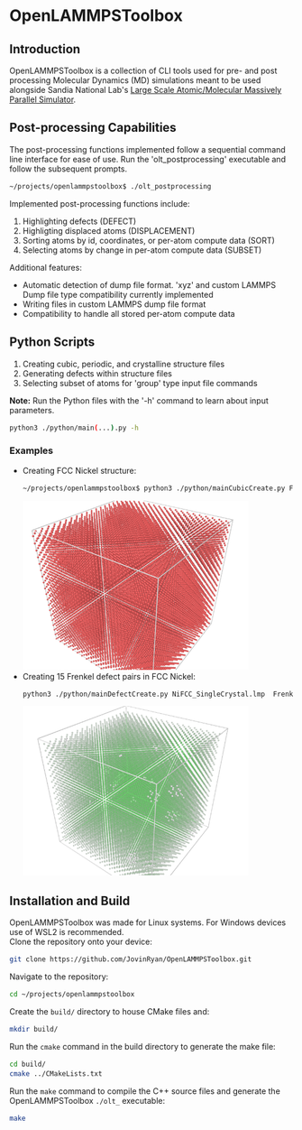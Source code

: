 OpenLAMMPSToolbox
====

## Introduction ##
OpenLAMMPSToolbox is a collection of CLI tools used for pre- and post processing Molecular Dynamics (MD) simulations meant to be used alongside Sandia National Lab's [Large Scale Atomic/Molecular Massively Parallel Simulator](https://github.com/lammps/lammps).

## Post-processing Capabilities ##
The post-processing functions implemented follow a sequential command line interface for ease of use. Run the 'olt_postprocessing' executable and follow the subsequent prompts.
```bash
~/projects/openlammpstoolbox$ ./olt_postprocessing
```
Implemented post-processing functions include:
<ol>
  <li>
    Highlighting defects (DEFECT)
  </li>
  <li>
    Highligting displaced atoms (DISPLACEMENT)
  </li>
  <li>
    Sorting atoms by id, coordinates, or per-atom compute data (SORT)
  </li>
  <li>
    Selecting atoms by change in per-atom compute data (SUBSET)
  </li>
</ol>
Additional features:
<ul>
  <li>
    Automatic detection of dump file format. 'xyz' and custom LAMMPS Dump file type compatibility currently implemented
  </li>
  <li>
    Writing files in custom LAMMPS dump file format
  </li>
  <li>
    Compatibility to handle all stored per-atom compute data
  </li>
</ul>

## Python Scripts ##
<ol>
  <li>
    Creating cubic, periodic, and crystalline structure files
  </li>
  <li>
    Generating defects within structure files
  </li>
  <li>
    Selecting subset of atoms for 'group' type input file commands
  </li> 
</ol>
<b>Note:</b> Run the Python files with the '-h' command to learn about input parameters.

```bash
python3 ./python/main(...).py -h
```
### Examples ###
<ul>
  <li>
    Creating FCC Nickel structure:
  </li>

  ```bash
~/projects/openlammpstoolbox$ python3 ./python/mainCubicCreate.py FCC 67 67 67 3.52 3.52 3.52
  ```
<img src="/images/FCC_Ni.png" height = 300 alt="Structure of FCC Nickel rendered using OVITO">

<li>
  Creating 15 Frenkel defect pairs in FCC Nickel:
</li>

```bash
python3 ./python/mainDefectCreate.py NiFCC_SingleCrystal.lmp  Frenkel 15 -coord_num 12
```
<img src="/images/FCC_Ni_15Frenkel.png" height = 300 alt="15 Frenkel defects in FCC Nickel rendered using OVITO">
</ul>

## Installation and Build ##
OpenLAMMPSToolbox was made for Linux systems. For Windows devices use of WSL2 is recommended. <br>
Clone the repository onto your device:
```bash
git clone https://github.com/JovinRyan/OpenLAMMPSToolbox.git
```
Navigate to the repository:
```bash
cd ~/projects/openlammpstoolbox
```
Create the ```build/``` directory to house CMake files and:
```bash
mkdir build/
```
Run the ```cmake``` command in the build directory to generate the make file:
```bash
cd build/
cmake ../CMakeLists.txt
```
Run the ```make``` command to compile the C++ source files and generate the OpenLAMMPSToolbox ```./olt_``` executable:
```bash
make
```
